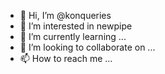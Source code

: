 - 👋 Hi, I’m @konqueries
- 👀 I’m interested in newpipe
- 🌱 I’m currently learning ...
- 💞️ I’m looking to collaborate on ...
- 📫 How to reach me ...

<!---
konqueries/konqueries is a ✨ special ✨ repository because its `README.md` (this file) appears on your GitHub profile.
You can click the Preview link to take a look at your changes.
--->
